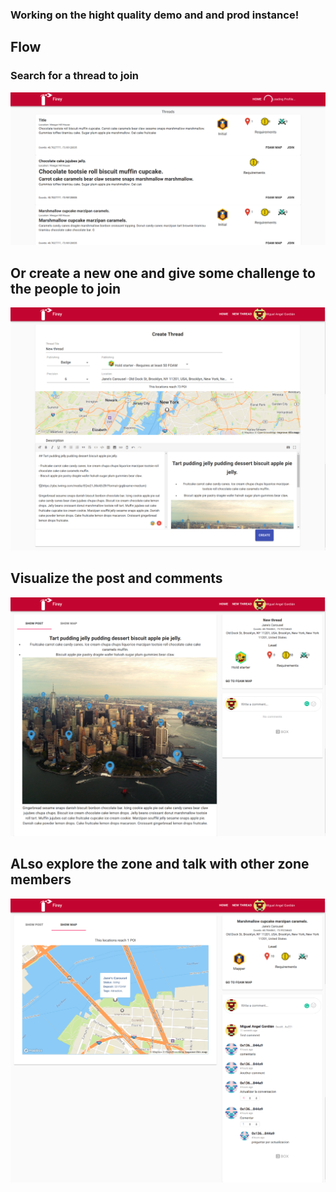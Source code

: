 ### Working on the hight quality demo and and prod instance!


## Flow
### Search for a thread to join
![screenshots](/screenshots/threads.png)
## Or create a new one and give some challenge to the people to join
![screenshots](/screenshots/new_thread.png)
## Visualize the post and comments
![screenshots](/screenshots/thread_detail.png)
## ALso explore the zone and talk with other zone members
![screenshots](/screenshots/comments.png)